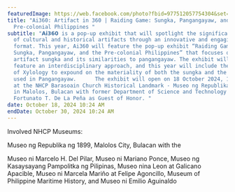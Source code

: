 ```yaml
---
featuredImage: https://web.facebook.com/photo?fbid=977512057754304&set=a.226490826189768
title: "Ai360: Artifact in 360 | Raiding Game: Sungka, Pangangayaw, and the
  Pre-colonial Philippines "
subtitle: "𝗔𝗶𝟯𝟲𝟬 is a pop-up exhibit that will spotlight the significance
  of cultural and historical artifacts through an innovative and engaging
  format. This year, Ai360 will feature the pop-up exhibit “Raiding Game:
  Sungka, Pangangayaw, and the Pre-colonial Philippines” that focuses on the
  artifact sungka and its similarities to pangangayaw. The exhibit will also
  feature an interdisciplinary approach, and this year will include the science
  of Xylology to expound on the materiality of both the sungka and the balangay
  used in Pangangayaw.      The exhibit will open on 18 October 2024, 10:00 a.m.
  at the NHCP Barasoain Church Historical Landmark - Museo ng Republika ng 1899
  in Malolos, Bulacan with former Department of Science and Technology Secretary
  Fortunato T. De La Peňa as Guest of Honor. "
date: October 18, 2024 10:24 AM
endDate: October 30, 2024 10:24 AM
---
```

I﻿nvolved NHCP Museums:

<!--StartFragment-->

Museo ng Republika ng 1899, Malolos City, Bulacan with the 

Museo ni Marcelo H. Del Pilar, Museo ni Mariano Ponce, Museo ng Kasaysayang Pampolitka ng Pilipinas, Museo nina Leon at Galicano Apacible, Museo ni Marcela Mariño at Felipe Agoncillo, Museum of Philippine Maritime History, and Museo ni Emilio Aguinaldo 

<!--EndFragment-->